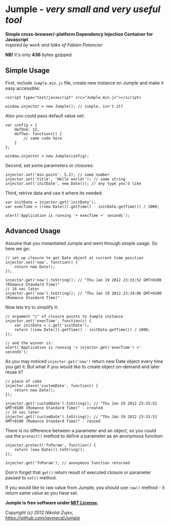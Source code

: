 Jumple - *very small and very useful tool*
=====================================

**Simple cross-browser/-platform Dependency Injection Container for Javascript**<br />
*inspired by work and talks of Fabien Potencier*

**NB!** it's only **436** bytes gzipped

Simple Usage
------------

First, include `Jumple.min.js` file, create new instance on Jumple and make it easy accessible:

    <script type="text/javascript" src="Jumple.min.js"></script>

    window.injector = new Jumple(); // simple, isn't it?

Also you could pass default value set:

    var config = {
        defOne: 12,
        defTwo: function(c) {
            // some code here
        }
    };

    window.injector = new Jumple(config);

Second, set some parameters or closures:

    injector.set('min-point', 5.2); // some number
    injector.set('title', 'Hello world!'); // some string
    injector.set('initDate', new Date()); // any type you'd like

Third, retrive data and use it where its needed:

    var initDate = injector.get('initDate');
    var execTime = ((new Date()).getTime() - initDate.getTime()) / 1000;

    alert('Application is running '+ execTime +' seconds');

Advanced Usage
--------------

Assume that you instantiated Jumple and went through simple usage. So here we go:

    // set up closure to get Date object at current time position
    injector.set('now', function() {
        return new Date();
    });

    injector.get('now').toString(); // "Thu Jan 19 2012 23:33:52 GMT+0100 (Romance Standard Time)"
    // 14 sec later
    injector.get('now').toString(); // "Thu Jan 19 2012 23:34:06 GMT+0100 (Romance Standard Time)"

Now lets try to simplify it:

    // argument "c" of closure points to Jumple instance
    injector.set('execTime', function(c) {
        var initDate = c.get('initDate');
        return ((new Date()).getTime() - initDate.getTime()) / 1000;
    });

    // and the winner is:
    alert('Application is running '+ injector.get('execTime') +' seconds');

As you may noticed `injector.get('now')` return new Date object every time you get it.
But what if you would like to create object on-demand and later reuse it?

    // piece of cake
    injector.share('customDate', function() {
        return new Date();
    });

    injector.get('customDate').toString(); // "Thu Jan 19 2012 23:33:52 GMT+0100 (Romance Standard Time)" - created
    // 14 sec later
    injector.get('customDate').toString(); // "Thu Jan 19 2012 23:33:52 GMT+0100 (Romance Standard Time)" - reused

There is no difference between a parameter and an object, so you could use the `protect()` method to define a parameter as an anonymous function:

    injector.protect('fnParam', function() {
        return (new Date()).toString();
    });

    injector.get('fnParam'); // anonymous function returned

Don'n forget that `get()` return result of executed closure or parameter passed to `set()` method.

If you would like to raw value from Jumple, you should use `raw()` method - it return same value as you have set.


**Jumple is free software under [MIT License](https://raw.github.com/jaymecd/Jumple/master/LICENSE).**

*Copyright (c) 2012 Nikolai Zujev,<br />https://github.com/jaymecd/Jumple*
